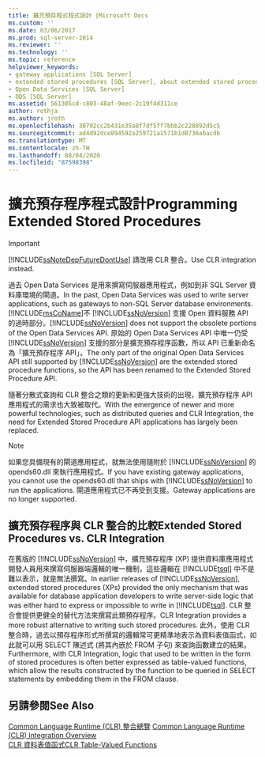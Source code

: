 ```yaml
---
title: 擴充預存程式程式設計 |Microsoft Docs
ms.custom: ''
ms.date: 03/06/2017
ms.prod: sql-server-2014
ms.reviewer: ''
ms.technology: ''
ms.topic: reference
helpviewer_keywords:
- gateway applications [SQL Server]
- extended stored procedures [SQL Server], about extended stored procedures
- Open Data Services [SQL Server]
- ODS [SQL Server]
ms.assetid: 561305cd-c803-48af-9eec-2c19f4d311ce
author: rothja
ms.author: jroth
ms.openlocfilehash: 30792cc2b431e35a8f7df5ff7bbb2c228892d5c5
ms.sourcegitcommit: ad4d92dce894592a259721a1571b1d8736abacdb
ms.translationtype: MT
ms.contentlocale: zh-TW
ms.lasthandoff: 08/04/2020
ms.locfileid: "87598398"
---
```

# <a name="programming-extended-stored-procedures"></a><span data-ttu-id="fef31-102">擴充預存程序程式設計</span><span class="sxs-lookup"><span data-stu-id="fef31-102">Programming Extended Stored Procedures</span></span>
    
> [!IMPORTANT]  
>  [!INCLUDE[ssNoteDepFutureDontUse](../../includes/ssnotedepfuturedontuse-md.md)] <span data-ttu-id="fef31-103">請改用 CLR 整合。</span><span class="sxs-lookup"><span data-stu-id="fef31-103">Use CLR integration instead.</span></span>  
  
 <span data-ttu-id="fef31-104">過去 Open Data Services 是用來撰寫伺服器應用程式，例如到非 SQL Server 資料庫環境的閘道。</span><span class="sxs-lookup"><span data-stu-id="fef31-104">In the past, Open Data Services was used to write server applications, such as gateways to non-SQL Server database environments.</span></span> [!INCLUDE[msCoName](../../includes/msconame-md.md)]<span data-ttu-id="fef31-105">不 [!INCLUDE[ssNoVersion](../../includes/ssnoversion-md.md)] 支援 Open 資料服務 API 的過時部分。</span><span class="sxs-lookup"><span data-stu-id="fef31-105">[!INCLUDE[ssNoVersion](../../includes/ssnoversion-md.md)] does not support the obsolete portions of the Open Data Services API.</span></span> <span data-ttu-id="fef31-106">原始的 Open Data Services API 中唯一仍受 [!INCLUDE[ssNoVersion](../../includes/ssnoversion-md.md)] 支援的部分是擴充預存程序函數，所以 API 已重新命名為「擴充預存程序 API」。</span><span class="sxs-lookup"><span data-stu-id="fef31-106">The only part of the original Open Data Services API still supported by [!INCLUDE[ssNoVersion](../../includes/ssnoversion-md.md)] are the extended stored procedure functions, so the API has been renamed to the Extended Stored Procedure API.</span></span>  
  
 <span data-ttu-id="fef31-107">隨著分散式查詢和 CLR 整合之類的更新和更強大技術的出現，擴充預存程序 API 應用程式的需求也大致被取代。</span><span class="sxs-lookup"><span data-stu-id="fef31-107">With the emergence of newer and more powerful technologies, such as distributed queries and CLR Integration, the need for Extended Stored Procedure API applications has largely been replaced.</span></span>  
  
> [!NOTE]  
>  <span data-ttu-id="fef31-108">如果您具備現有的閘道應用程式，就無法使用隨附於 [!INCLUDE[ssNoVersion](../../includes/ssnoversion-md.md)] 的 opends60.dll 來執行應用程式。</span><span class="sxs-lookup"><span data-stu-id="fef31-108">If you have existing gateway applications, you cannot use the opends60.dll that ships with [!INCLUDE[ssNoVersion](../../includes/ssnoversion-md.md)] to run the applications.</span></span> <span data-ttu-id="fef31-109">閘道應用程式已不再受到支援。</span><span class="sxs-lookup"><span data-stu-id="fef31-109">Gateway applications are no longer supported.</span></span>  
  
## <a name="extended-stored-procedures-vs-clr-integration"></a><span data-ttu-id="fef31-110">擴充預存程序與 CLR 整合的比較</span><span class="sxs-lookup"><span data-stu-id="fef31-110">Extended Stored Procedures vs. CLR Integration</span></span>  
 <span data-ttu-id="fef31-111">在舊版的 [!INCLUDE[ssNoVersion](../../includes/ssnoversion-md.md)] 中，擴充預存程序 (XP) 提供資料庫應用程式開發人員用來撰寫伺服器端邏輯的唯一機制，這些邏輯在 [!INCLUDE[tsql](../../includes/tsql-md.md)] 中不是難以表示，就是無法撰寫。</span><span class="sxs-lookup"><span data-stu-id="fef31-111">In earlier releases of [!INCLUDE[ssNoVersion](../../includes/ssnoversion-md.md)], extended stored procedures (XPs) provided the only mechanism that was available for database application developers to write server-side logic that was either hard to express or impossible to write in [!INCLUDE[tsql](../../includes/tsql-md.md)].</span></span> <span data-ttu-id="fef31-112">CLR 整合會提供更健全的替代方法來撰寫此類預存程序。</span><span class="sxs-lookup"><span data-stu-id="fef31-112">CLR Integration provides a more robust alternative to writing such stored procedures.</span></span> <span data-ttu-id="fef31-113">此外，使用 CLR 整合時，過去以預存程序形式所撰寫的邏輯常可更精準地表示為資料表值函式，如此就可以用 SELECT 陳述式 (將其內嵌於 FROM 子句) 來查詢函數建立的結果。</span><span class="sxs-lookup"><span data-stu-id="fef31-113">Furthermore, with CLR Integration, logic that used to be written in the form of stored procedures is often better expressed as table-valued functions, which allow the results constructed by the function to be queried in SELECT statements by embedding them in the FROM clause.</span></span>  
  
## <a name="see-also"></a><span data-ttu-id="fef31-114">另請參閱</span><span class="sxs-lookup"><span data-stu-id="fef31-114">See Also</span></span>  
 <span data-ttu-id="fef31-115">[Common Language Runtime &#40;CLR&#41; 整合總覽](../clr-integration/common-language-runtime-integration-overview.md) </span><span class="sxs-lookup"><span data-stu-id="fef31-115">[Common Language Runtime &#40;CLR&#41; Integration Overview](../clr-integration/common-language-runtime-integration-overview.md) </span></span>  
 [<span data-ttu-id="fef31-116">CLR 資料表值函式</span><span class="sxs-lookup"><span data-stu-id="fef31-116">CLR Table-Valued Functions</span></span>](../clr-integration-database-objects-user-defined-functions/clr-table-valued-functions.md)  
  
  
